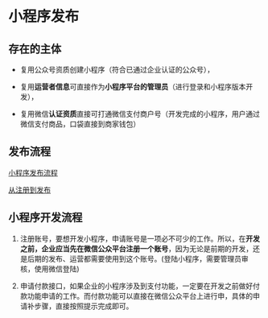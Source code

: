# 小程序发布

## 存在的主体

- 复用公众号资质创建小程序（符合已通过企业认证的公众号），

- 复用**运营者信息**可直接作为**小程序平台的管理员**（进行登录和小程序版本开发），

- 复用微信**认证资质**直接可打通微信支付商户号（开发完成的小程序，用户通过微信支付商品，口袋直接到商家钱包）

## 发布流程

[小程序发布流程](https://mp.weixin.qq.com/wxamp/home/guide?lang=zh_CN&token=1069164321)

[从注册到发布](https://www.cnblogs.com/jiaboran/p/11195271.html)

## 小程序开发流程

1. 注册账号，要想开发小程序，申请账号是一项必不可少的工作。所以，在**开发之前，企业应当先在微信公众平台注册一个账号**，因为无论是前期的开发，还是后期的发布、运营都需要使用到这个账号。(登陆小程序，需要管理员审核，使用微信登陆)

2. 申请付款接口，如果企业的小程序涉及到支付功能，一定要在开发之前做好付款功能申请的工作。而付款功能可以直接在微信公众平台上进行申，具体的申请补步骤，直接按照提示完成即可。
